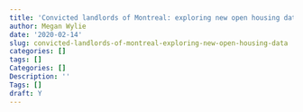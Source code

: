 ```yaml
---
title: 'Convicted landlords of Montreal: exploring new open housing data'
author: Megan Wylie
date: '2020-02-14'
slug: convicted-landlords-of-montreal-exploring-new-open-housing-data
categories: []
tags: []
Categories: []
Description: ''
Tags: []
draft: Y
---
```


